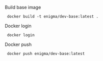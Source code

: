 Build base image
```
 docker build -t enigma/dev-base:latest .
````

Docker login
```
 docker login
```

Docker push
```
 docker push enigma/dev-base:latest
```
